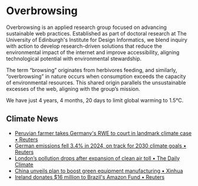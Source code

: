 # Overbrowsing

Overbrowsing is an applied research group focused on advancing sustainable web practices. Established as part of doctoral research at The University of Edinburgh's Institute for Design Informatics, we blend inquiry with action to develop research-driven solutions that reduce the environmental impact of the internet and improve accessibility, aligning technological potential with environmental stewardship.

The term “browsing” originates from herbivores feeding, and similarly, “overbrowsing” in nature occurs when consumption exceeds the capacity of environmental resources. This shared origin parallels the unsustainable excesses of the web, aligning with the group’s mission.

<!-- clock-time -->
We have just 4 years, 4 months, 20 days to limit global warming to 1.5°C.
<!-- /clock-time -->

## Climate News
<!-- clock-news -->
- [Peruvian farmer takes Germany's RWE to court in landmark climate case • Reuters](https://www.reuters.com/sustainability/peruvian-farmer-takes-german-energy-giant-rwe-court-landmark-climate-case-2025-03-16/ )
- [German emissions fell 3.4% in 2024, on track for 2030 climate goals • Reuters](https://www.reuters.com/sustainability/sustainable-finance-reporting/ireland-donates-16-million-brazils-amazon-fund-2025-03-12/ )
- [London’s pollution drops after expansion of clean air toll • The Daily Climate](https://www.dailyclimate.org/londons-pollution-drops-after-expansion-of-clean-air-toll-2671327331.html )
- [China unveils plan to boost green equipment manufacturing • Xinhua](https://english.news.cn/20250312/726a0fcc5a164c928108347ce4240fed/c.html )
- [Ireland donates $16 million to Brazil's Amazon Fund • Reuters](https://www.reuters.com/sustainability/sustainable-finance-reporting/ireland-donates-16-million-brazils-amazon-fund-2025-03-12/ )
<!-- /clock-news -->
